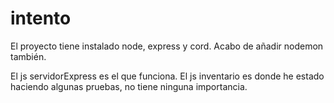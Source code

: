 # intento

El proyecto tiene instalado node, express y cord. Acabo de añadir nodemon también.

El js servidorExpress es el que funciona. El js inventario es donde he estado haciendo algunas pruebas, no tiene ninguna importancia. 
